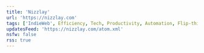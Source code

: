 ```yaml
---
title: 'Nizzlay'
url: 'https://nizzlay.com'
tags: ['IndieWeb', Efficiency, Tech, Productivity, Automation, Flip-thinking, Friction]
updatesFeed: 'https://nizzlay.com/atom.xml'
nsfw: false
rss: true
---
```

